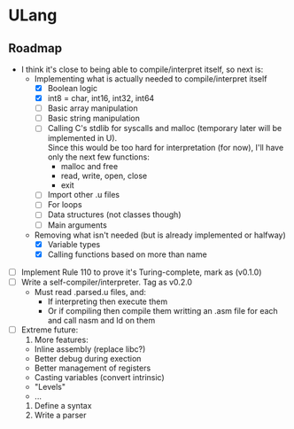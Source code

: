 # ULang
## Roadmap

* I think it's close to being able to compile/interpret itself, so next is:  
  * Implementing what is actually needed to compile/interpret itself
    - [X] Boolean logic
    - [X] int8 = char, int16, int32, int64
    - [ ] Basic array manipulation
    - [ ] Basic string manipulation
    - [ ] Calling C's stdlib for syscalls and malloc (temporary later will be implemented in U).  
    Since this would be too hard for interpretation (for now), I'll have only the next few functions:
      * malloc and free
      * read, write, open, close
      * exit
    - [ ] Import other .u files
    - [ ] For loops
    - [ ] Data structures (not classes though)
    - [ ] Main arguments
  * Removing what isn't needed (but is already implemented or halfway)
    - [X] Variable types
    - [X] Calling functions based on more than name
- [ ] Implement Rule 110 to prove it's Turing-complete, mark as (v0.1.0)
- [ ] Write a self-compiler/interpreter. Tag as v0.2.0
  * Must read .parsed.u files, and:
    * If interpreting then execute them
    * Or if compiling then compile them writting an .asm file for each and call nasm and ld on them
- [ ] Extreme future:
  1. More features:
    * Inline assembly (replace libc?)
    * Better debug during exection
    * Better management of registers
    * Casting variables (convert intrinsic)
    * "Levels"
    * ...
  1. Define a syntax
  1. Write a parser
